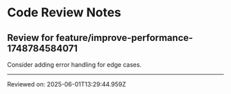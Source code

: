 # Code Review Notes

## Review for feature/improve-performance-1748784584071

Consider adding error handling for edge cases.

---
Reviewed on: 2025-06-01T13:29:44.959Z
